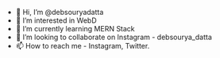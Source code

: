 - 👋 Hi, I’m @debsouryadatta
- 👀 I’m interested in WebD
- 🌱 I’m currently learning MERN Stack
- 💞️ I’m looking to collaborate on Instagram - debsourya_datta
- 📫 How to reach me - Instagram, Twitter.

<!---
debsouryadatta/debsouryadatta is a ✨ special ✨ repository because its `README.md` (this file) appears on your GitHub profile.
You can click the Preview link to take a look at your changes.
--->


